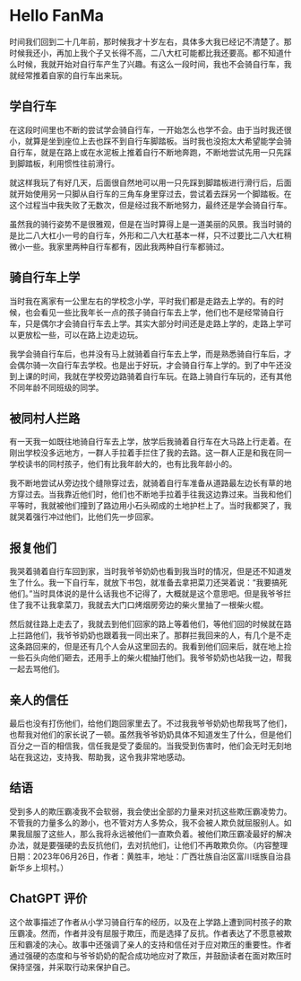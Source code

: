 # Hello FanMa 

时间我们回到二十几年前，那时候我才十岁左右，具体多大我已经记不清楚了。那时候我还小，再加上我个子又长得不高，二八大杠可能都比我还要高。都不知道什么时候，我就开始对自行车产生了兴趣。有这么一段时间，我也不会骑自行车，我就经常推着自家的自行车出来玩。

## 学自行车

在这段时间里也不断的尝试学会骑自行车，一开始怎么也学不会。由于当时我还很小，就算是坐到座位上去也踩不到自行车脚踏板。当时我也没抱太大希望能学会骑自行车，就是在路上或在水泥板上推着自行不断地奔跑，不断地尝试先用一只先踩到脚踏板，利用惯性往前滑行。

就这样我玩了有好几天，后面很自然地可以用一只先踩到脚踏板进行滑行后，后面就开始使用另一只脚从自行车的三角车身里穿过去，尝试着去踩另一个脚踏板。在这个过程当中我失败了无数次，但是经过我不断地努力，最终还是学会骑自行车。

虽然我的骑行姿势不是很雅观，但是在当时算得上是一道美丽的风景。我当时骑的是比二八大杠小一号的自行车，外形和二八大杠基本一样，只不过要比二八大杠稍微小一些。我家里两种自行车都有，因此我两种自行车都骑过。

## 骑自行车上学

当时我在离家有一公里左右的学校念小学，平时我们都是走路去上学的。有的时候，也会看见一些比我年长一点的孩子骑自行车去上学，他们也不是经常骑自行车，只是偶尔才会骑自行车去上学。其实大部分时间还是走路上学的，走路上学可以更放松一些，可以在路上边走边玩。

我学会骑自行车后，也并没有马上就骑着自行车去上学，而是熟悉骑自行车后，才会偶尔骑一次自行车去学校。也是出于好玩，才会骑自行车上学的。到了中午还没到上课的时间，我就在学校旁边路骑着自行车玩。在路上骑自行车玩的，还有其他不同年龄不同班级的同学。

## 被同村人拦路

有一天我一如既往地骑自行车去上学，放学后我骑着自行车在大马路上行走着。在刚出学校没多远地方，一群人手拉着手拦住了我的去路。这一群人正是和我在同一学校读书的同村孩子，他们有比我年龄大的，也有比我年龄小的。

我不断地尝试从旁边找个缝隙穿过去，就骑着自行车准备从道路最左边长有草的地方穿过去。当我靠近他们时，他们也不断地手拉着手往我这边靠过来。当我和他们平等时，我就被他们撞到了路边用小石头砌成的土地护栏上了。当时我都哭了，我就哭着强行冲过他们，比他们先一步回家。

## 报复他们

我哭着骑着自行车回到家，当时我爷爷奶奶也看到我当时的情况，但是还不知道发生了什么。我一下自行车，就放下书包，就准备去拿把菜刀还哭着说：“我要搞死他们。”当时具体说的是什么话我也不记得了，大概就是这个意思吧。但是我爷爷拦住了我不让我拿菜刀，我就去大门口烤烟房旁边的柴火里抽了一根柴火棍。

然后就往路上走去了，我就去到他们回家的路上等着他们，等他们回的时候就在路上拦路他们，我爷爷奶奶也跟着我一同出来了。那群拦我回来的人，有几个是不走这条路回来的，但是还有几个人会从这里回去的。我看到他们回来后，就在地上捡一些石头向他们砸去，还用手上的柴火棍抽打他们。我爷爷奶奶也站我一边，帮我一起去骂他们。

## 亲人的信任

最后也没有打伤他们，给他们跑回家里去了。不过我我爷爷奶奶也帮我骂了他们，也帮我对他们的家长说了一顿。虽然我爷爷奶奶具体不知道发生了什么，但是他们百分之一百的相信我，信任我是受了委屈的。当我受到伤害时，他们会无时无刻地站在我这边，支持我、帮助我，这令我非常地感动。

## 结语

受到多人的欺压霸凌我不会软弱，我会使出全部的力量来对抗这些欺压霸凌势力。不管我的力量多么的渺小，也不管对方人多势众，我不会被人欺负就屈服别人。如果我屈服了这些人，那么我将永远被他们一直欺负着。被他们欺压霸凌最好的解决办法，就是要强硬的去反抗他们，去对抗他们，让他们不再敢欺负你。（内容整理日期：2023年06月26日，作者：黄胜丰，地址：广西壮族自治区富川瑶族自治县新华乡上坝村。）

## ChatGPT 评价

这个故事描述了作者从小学习骑自行车的经历，以及在上学路上遭到同村孩子的欺压霸凌。然而，作者并没有屈服于欺压，而是选择了反抗。作者表达了不愿意被欺压和霸凌的决心。故事中还强调了亲人的支持和信任对于应对欺压的重要性。作者通过强硬的态度和与爷爷奶奶的配合成功地应对了欺压，并鼓励读者在面对欺压时保持坚强，并采取行动来保护自己。